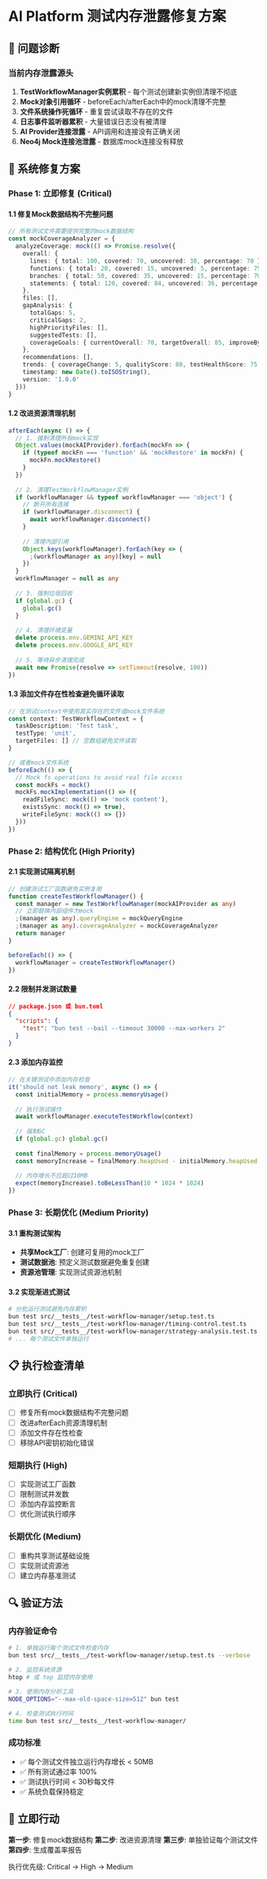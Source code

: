 # AI Platform 测试内存泄露修复方案

## 🚨 问题诊断

### 当前内存泄露源头
1. **TestWorkflowManager实例累积** - 每个测试创建新实例但清理不彻底
2. **Mock对象引用循环** - beforeEach/afterEach中的mock清理不完整
3. **文件系统操作死循环** - 重复尝试读取不存在的文件
4. **日志事件监听器累积** - 大量错误日志没有被清理
5. **AI Provider连接泄露** - API调用和连接没有正确关闭
6. **Neo4j Mock连接池泄露** - 数据库mock连接没有释放

## 🔧 系统修复方案

### Phase 1: 立即修复 (Critical)

#### 1.1 修复Mock数据结构不完整问题
```typescript
// 所有测试文件需要提供完整的mock数据结构
const mockCoverageAnalyzer = {
  analyzeCoverage: mock(() => Promise.resolve({
    overall: {
      lines: { total: 100, covered: 70, uncovered: 30, percentage: 70 },
      functions: { total: 20, covered: 15, uncovered: 5, percentage: 75 },
      branches: { total: 50, covered: 35, uncovered: 15, percentage: 70 },
      statements: { total: 120, covered: 84, uncovered: 36, percentage: 70 }
    },
    files: [],
    gapAnalysis: {
      totalGaps: 5,
      criticalGaps: 2,
      highPriorityFiles: [],
      suggestedTests: [],
      coverageGoals: { currentOverall: 70, targetOverall: 85, improveBy: 15 }
    },
    recommendations: [],
    trends: { coverageChange: 5, qualityScore: 80, testHealthScore: 75 },
    timestamp: new Date().toISOString(),
    version: '1.0.0'
  }))
}
```

#### 1.2 改进资源清理机制
```typescript
afterEach(async () => {
  // 1. 强制清理所有mock实现
  Object.values(mockAIProvider).forEach(mockFn => {
    if (typeof mockFn === 'function' && 'mockRestore' in mockFn) {
      mockFn.mockRestore()
    }
  })
  
  // 2. 清理TestWorkflowManager实例
  if (workflowManager && typeof workflowManager === 'object') {
    // 断开所有连接
    if (workflowManager.disconnect) {
      await workflowManager.disconnect()
    }
    
    // 清理内部引用
    Object.keys(workflowManager).forEach(key => {
      ;(workflowManager as any)[key] = null
    })
  }
  workflowManager = null as any
  
  // 3. 强制垃圾回收
  if (global.gc) {
    global.gc()
  }
  
  // 4. 清理环境变量
  delete process.env.GEMINI_API_KEY
  delete process.env.GOOGLE_API_KEY
  
  // 5. 等待异步清理完成
  await new Promise(resolve => setTimeout(resolve, 100))
})
```

#### 1.3 添加文件存在性检查避免循环读取
```typescript
// 在测试context中使用真实存在的文件或mock文件系统
const context: TestWorkflowContext = {
  taskDescription: 'Test task',
  testType: 'unit',
  targetFiles: [] // 空数组避免文件读取
}

// 或者mock文件系统
beforeEach(() => {
  // Mock fs operations to avoid real file access
  const mockFs = mock()
  mockFs.mockImplementation(() => ({
    readFileSync: mock(() => 'mock content'),
    existsSync: mock(() => true),
    writeFileSync: mock(() => {})
  }))
})
```

### Phase 2: 结构优化 (High Priority)

#### 2.1 实现测试隔离机制
```typescript
// 创建测试工厂函数避免实例复用
function createTestWorkflowManager() {
  const manager = new TestWorkflowManager(mockAIProvider as any)
  // 立即替换内部组件为mock
  ;(manager as any).queryEngine = mockQueryEngine
  ;(manager as any).coverageAnalyzer = mockCoverageAnalyzer
  return manager
}

beforeEach(() => {
  workflowManager = createTestWorkflowManager()
})
```

#### 2.2 限制并发测试数量
```json
// package.json 或 bun.toml
{
  "scripts": {
    "test": "bun test --bail --timeout 30000 --max-workers 2"
  }
}
```

#### 2.3 添加内存监控
```typescript
// 在关键测试中添加内存检查
it('should not leak memory', async () => {
  const initialMemory = process.memoryUsage()
  
  // 执行测试操作
  await workflowManager.executeTestWorkflow(context)
  
  // 强制GC
  if (global.gc) global.gc()
  
  const finalMemory = process.memoryUsage()
  const memoryIncrease = finalMemory.heapUsed - initialMemory.heapUsed
  
  // 内存增长不应超过10MB
  expect(memoryIncrease).toBeLessThan(10 * 1024 * 1024)
})
```

### Phase 3: 长期优化 (Medium Priority)

#### 3.1 重构测试架构
- **共享Mock工厂**: 创建可复用的mock工厂
- **测试数据池**: 预定义测试数据避免重复创建
- **资源池管理**: 实现测试资源池机制

#### 3.2 实现渐进式测试
```bash
# 分批运行测试避免内存累积
bun test src/__tests__/test-workflow-manager/setup.test.ts
bun test src/__tests__/test-workflow-manager/timing-control.test.ts
bun test src/__tests__/test-workflow-manager/strategy-analysis.test.ts
# ... 每个测试文件单独运行
```

## 📋 执行检查清单

### 立即执行 (Critical)
- [ ] 修复所有mock数据结构不完整问题
- [ ] 改进afterEach资源清理机制
- [ ] 添加文件存在性检查
- [ ] 移除API密钥初始化错误

### 短期执行 (High)
- [ ] 实现测试工厂函数
- [ ] 限制测试并发数
- [ ] 添加内存监控断言
- [ ] 优化测试执行顺序

### 长期优化 (Medium)
- [ ] 重构共享测试基础设施
- [ ] 实现测试资源池
- [ ] 建立内存基准测试

## 🔍 验证方法

### 内存验证命令
```bash
# 1. 单独运行每个测试文件检查内存
bun test src/__tests__/test-workflow-manager/setup.test.ts --verbose

# 2. 监控系统资源
htop # 或 top 监控内存使用

# 3. 使用内存分析工具
NODE_OPTIONS="--max-old-space-size=512" bun test

# 4. 检查测试执行时间
time bun test src/__tests__/test-workflow-manager/
```

### 成功标准
- ✅ 每个测试文件独立运行内存增长 < 50MB
- ✅ 所有测试通过率 100%
- ✅ 测试执行时间 < 30秒每文件
- ✅ 系统负载保持稳定

## 🚀 立即行动

**第一步**: 修复mock数据结构
**第二步**: 改进资源清理
**第三步**: 单独验证每个测试文件
**第四步**: 生成覆盖率报告

执行优先级: Critical → High → Medium